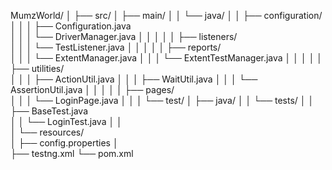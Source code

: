 MumzWorld/
│
├── src/
│   ├── main/
│   │   └── java/
│   │       ├── configuration/  
│	│		│	├── Configuration.java         
│   │       │   └── DriverManager.java
│	│		│
│   │       ├── listeners/          
│   │       │   └── TestListener.java
│   │       │
│   │       ├── reports/           
│   │       │   └── ExtentManager.java
│   │       │   └── ExtentTestManager.java
│	│		│
│   │       ├── utilities/           
│   │       │   ├── ActionUtil.java
│   │       │   ├── WaitUtil.java
│   │       │   └── AssertionUtil.java
│	│		│
│	│		├── pages/               
│   │       │   └── LoginPage.java
│	│
│   └── test/
│       ├── java/
│       │   └── tests/ 
│		│		├── BaseTest.java              
│       │       └── LoginTest.java
│       │            
│       └── resources/   
│			├── config.properties
│  
├── testng.xml
└── pom.xml                      